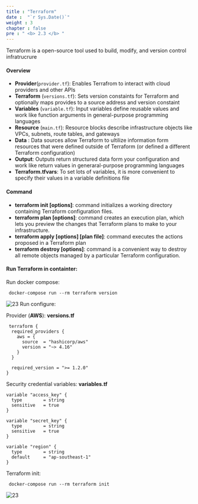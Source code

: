 ```yaml
---
title : "Terraform"
date :  "`r Sys.Date()`" 
weight : 3
chapter : false
pre : " <b> 2.3 </b> "
---
```


Terraform is a open-source tool used to build, modify, and version control infratrucrure
#### Overview
- **Provider**(`provider.tf`):
        Enables Terrafrom to interact with cloud providers and other APIs
- **Terraform** (`versions.tf`):
        Sets version constaints for Terraform and optionally maps provides to a source address and version constaint
- **Variables** (`variable.tf`):
        Input variables define reusable values and work like function arguments in general-purpose programming languages
- **Resource** (`main.tf`):
         Resource blocks describe infrastructure objects like VPCs, subnets, route tables, and gateways
- **Data** :
         Data sources allow Terraform to ultilize information form resources that were defined outside of Terraform (or defined a different Terraform configuration)
- **Output**:
         Outputs return structured data form your configuration and work like return values in generaral-purpose programming languages 
- **Terraform.tfvars**:
        To set lots of variables, it is more convenient to specify their values in a variable definitions file      
#### Command
- **terraform init [options]**: command initializes a working directory containing Terraform configuration files.
- **terraform plan [options]**: command creates an execution plan, which lets you preview the changes that Terraform plans to make to your infrastructure.
- **terraform apply [options] [plan file]**: command executes the actions proposed in a Terraform plan
- **terraform destroy [options]**: command is a convenient way to destroy all remote objects managed by a particular Terraform configuration.

#### Run Terraform in containter:
Run docker compose: 
```dockercompose
 docker-compose run --rm terraform version
```
![23](/aws-ws/images/2-prepair/2.3-terraform/1.png)
Run configure:

Provider (**AWS**):   **versions.tf**
```dockercompose
 terraform {
  required_providers {
    aws = {
      source  = "hashicorp/aws"
      version = "~> 4.16"
    }
  }

  required_version = ">= 1.2.0"
}
```
Security credential variables:  **variables.tf**

```dockercompose
variable "access_key" {
  type        = string
  sensitive   = true
}

variable "secret_key" {
  type        = string
  sensitive   = true
}

variable "region" {
  type        = string
  default     = "ap-southeast-1"
}
```


Terraform init:
```dockercompose
 docker-compose run --rm terraform init
```
![23](/aws-ws/images/2-prepair/2.3-terraform/2.png)